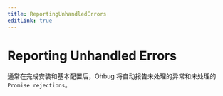 ```yaml
---
title: ReportingUnhandledErrors
editLink: true
---
```


# Reporting Unhandled Errors

通常在完成安装和基本配置后，Ohbug 将自动报告未处理的异常和未处理的 `Promise rejections`。
